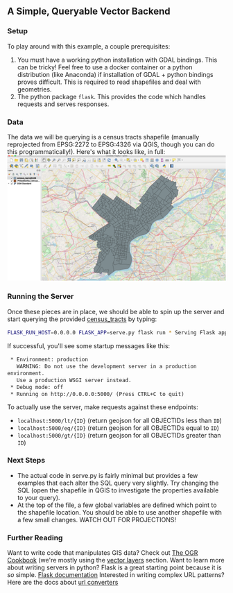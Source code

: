 ## A Simple, Queryable Vector Backend


### Setup

To play around with this example, a couple prerequisites:
1. You must have a working python installation with GDAL bindings. This
   can be tricky! Feel free to use a docker container or a python distribution
   (like Anaconda) if installation of GDAL + python bindings proves
   difficult. This is required to read shapefiles and deal with
   geometries.
2. The python package `flask`. This provides the code which handles
   requests and serves responses.

### Data

The data we will be querying is a census tracts shapefile (manually reprojected
from EPSG:2272 to EPSG:4326 via QGIS, though you can do this programmatically!).
Here's what it looks like, in full:
![census tracts](census_tracts.png "Census Tracts in QGIS")


### Running the Server

Once these pieces are in place, we should be able to spin up the server
and start querying the provided [census_tracts](census_tracts/) by typing:
```bash
FLASK_RUN_HOST=0.0.0.0 FLASK_APP=serve.py flask run * Serving Flask app "serve.py"
```

If successful, you'll see some startup messages like this:
```
 * Environment: production
   WARNING: Do not use the development server in a production environment.
   Use a production WSGI server instead.
 * Debug mode: off
 * Running on http://0.0.0.0:5000/ (Press CTRL+C to quit)
```

To actually use the server, make requests against these endpoints:
- `localhost:5000/lt/{ID}` (return geojson for all OBJECTIDs less than `ID`)
- `localhost:5000/eq/{ID}` (return geojson for all OBJECTIDs equal to `ID`)
- `localhost:5000/gt/{ID}` (return geojson for all OBJECTIDs greater than `ID`)


### Next Steps

- The actual code in serve.py is fairly minimal but provides a few
  examples that each alter the SQL query very slightly. Try changing the
  SQL (open the shapefile in QGIS to investigate the properties available
  to your query).
- At the top of the file, a few global variables are defined which
  point to the shapefile location. You should be able to use another
  shapefile with a few small changes. WATCH OUT FOR PROJECTIONS!


### Further Reading

Want to write code that manipulates GIS data? Check out
[The OGR Cookbook](https://pcjericks.github.io/py-gdalogr-cookbook/)
(we're mostly using the [vector
layers](https://pcjericks.github.io/py-gdalogr-cookbook/vector_layers.html)
section.
Want to learn more about writing servers in python? Flask is a great
starting point because it is *so* simple. [Flask documentation](http://flask.pocoo.org/docs/1.0/)
Interested in writing complex URL patterns? Here are the docs about
[url
converters](http://exploreflask.com/en/latest/views.html#url-converters)
